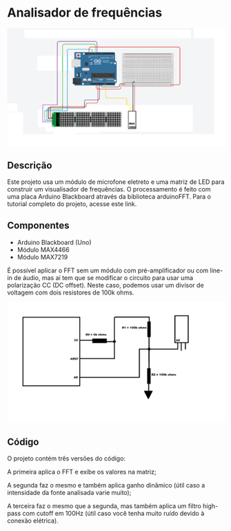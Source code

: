 # Analisador de frequências

![Circuito](https://raw.githubusercontent.com/arthurccavalcanti/analisador-frequencias/main/circuito.png)

## Descrição
Este projeto usa um módulo de microfone eletreto e uma matriz de LED para construir um visualisador de frequências.
O processamento é feito com uma placa Arduino Blackboard através da biblioteca arduinoFFT.
Para o tutorial completo do projeto, acesse este link.

## Componentes
- Arduino Blackboard (Uno)
- Módulo MAX4466
- Módulo MAX7219

É possível aplicar o FFT sem um módulo com pré-amplificador ou com line-in de áudio, mas aí tem que se modificar o circuito para usar uma polarização CC (DC offset).
Neste caso, podemos usar um divisor de voltagem com dois resistores de 100k ohms.

![Divisor de voltagem](https://raw.githubusercontent.com/arthurccavalcanti/analisador-frequencias/main/divisor_voltagem.png)

## Código
O projeto contém três versões do código:

A primeira aplica o FFT e exibe os valores na matriz;

A segunda faz o mesmo e também aplica ganho dinâmico (útil caso a intensidade da fonte analisada varie muito);

A terceira faz o mesmo que a segunda, mas também aplica um filtro high-pass com cutoff em 100Hz (útil caso você tenha muito ruído devido à conexão elétrica).
